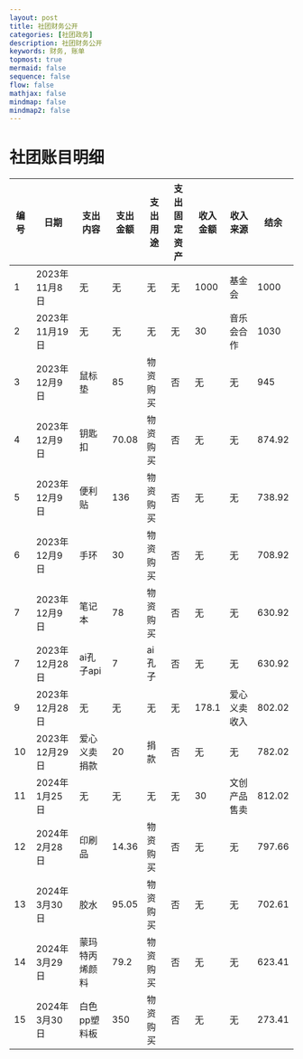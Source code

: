 ```yaml
---
layout: post
title: 社团财务公开
categories: [社团政务]
description: 社团财务公开
keywords: 财务, 账单
topmost: true
mermaid: false
sequence: false
flow: false
mathjax: false
mindmap: false
mindmap2: false
---
```


# 社团账目明细

| 编号 | 日期           | 支出<br>内容   | 支出<br>金额 | 支出<br>用途 | 支出<br>固定资产 | 收入<br>金额 | 收入<br>来源 | 结余   |
| ---- | -------------- | -------------- | ------------ | ------------ | ---------------- | ------------ | ------------ | ------ |
| 1    | 2023年11月8日  | 无             | 无           | 无           | 无               | 1000         | 基金会       | 1000   |
| 2    | 2023年11月19日 | 无             | 无           | 无           | 无               | 30           | 音乐会合作   | 1030   |
| 3    | 2023年12月9日  | 鼠标垫         | 85           | 物资购买     | 否               | 无           | 无           | 945    |
| 4    | 2023年12月9日  | 钥匙扣         | 70.08        | 物资购买     | 否               | 无           | 无           | 874.92 |
| 5    | 2023年12月9日  | 便利贴         | 136          | 物资购买     | 否               | 无           | 无           | 738.92 |
| 6    | 2023年12月9日  | 手环           | 30           | 物资购买     | 否               | 无           | 无           | 708.92 |
| 7    | 2023年12月9日  | 笔记本         | 78           | 物资购买     | 否               | 无           | 无           | 630.92 |
| 7    | 2023年12月28日 | ai孔子api      | 7            | ai孔子       | 否               | 无           | 无           | 630.92 |
| 9    | 2023年12月28日 | 无             | 无           | 无           | 无               | 178.1        | 爱心义卖收入 | 802.02 |
| 10   | 2023年12月29日 | 爱心义卖捐款   | 20           | 捐款         | 否               | 无           | 无           | 782.02 |
| 11   | 2024年1月25日  | 无             | 无           | 无           | 无               | 30           | 文创产品售卖 | 812.02 |
| 12   | 2024年2月28日  | 印刷品         | 14.36        | 物资购买     | 否               | 无           | 无           | 797.66 |
| 13   | 2024年3月30日      | 胶水           | 95.05        | 物资购买     | 否               | 无           | 无           | 702.61 |
| 14   | 2024年3月29日    | 蒙玛特丙烯颜料 | 79.2         | 物资购买     | 否               | 无           | 无           | 623.41 |
| 15   | 2024年3月30日     | 白色pp塑料板   | 350          | 物资购买     | 否               | 无           | 无           | 273.41 |